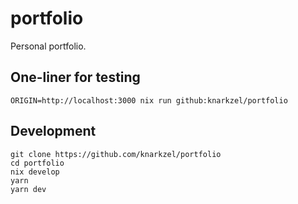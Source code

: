 # portfolio

Personal portfolio.

## One-liner for testing

```
ORIGIN=http://localhost:3000 nix run github:knarkzel/portfolio
```

## Development

```
git clone https://github.com/knarkzel/portfolio
cd portfolio
nix develop
yarn
yarn dev
```
